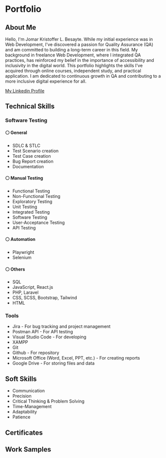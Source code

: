 # Portfolio

## About Me
Hello, I'm Jomar Kristoffer L. Besayte. While my initial experience was in Web Development, I've discovered a passion for Quality Assurance (QA) and am committed to building a long-term career in this field. My background in freelance Web Development, where I integrated QA practices, has reinforced my belief in the importance of accessibility and inclusivity in the digital world. This portfolio highlights the skills I've acquired through online courses, independent study, and practical application. I am dedicated to continuous growth in QA and contributing to a more inclusive digital experience for all.

[My Linkedin Profile](https://www.linkedin.com/in/jomar-kristoffer-besayte-587256312/)

## Technical Skills
### Software Testing
#### :white_circle: General
* SDLC & STLC
* Test Scenario creation
* Test Case creation
* Bug Report creation
* Documentation
  
#### :white_circle: Manual Testing
* Functional Testing
* Non-Functional Testing
* Exploratory Testing
* Unit Testing
* Integrated Testing
* Software Testing
* User-Acceptance Testing
* API Testing

#### :white_circle: Automation
* Playwright
* Selenium

#### :white_circle: Others
* SQL
* JavaScript, React.js
* PHP, Laravel
* CSS, SCSS, Bootstrap, Tailwind
* HTML

### Tools
* Jira - For bug tracking and project management
* Postman API - For API testing
* Visual Studio Code - For developing
* XAMPP
* Git
* Github - For repository
* Microsoft Office (Word, Excel, PPT, etc.) - For creating reports
* Google Drive - For storing files and data

## Soft Skills
* Communication
* Precision
* Critical Thinking & Problem Solving
* Time-Management
* Adaptability
* Patience

## Certificates

## Work Samples
